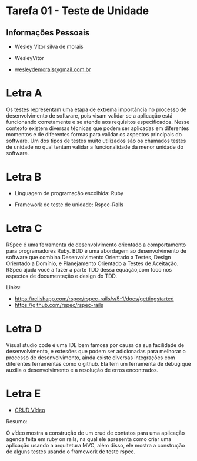 # Tarefa 01 - Teste de Unidade

## Informações Pessoais
- Wesley Vitor silva de morais

- WesleyVitor

- wesleydemorais@gmail.com.br


# Letra A

Os testes representam uma etapa de extrema importância no processo de desenvolvimento de software, pois visam validar se a aplicação está funcionando corretamente e se atende aos requisitos especificados.
Nesse contexto existem diversas técnicas que podem ser aplicadas em diferentes momentos e de diferentes formas para validar os aspectos principais do software. Um dos tipos de testes muito utilizados são os chamados testes de unidade no qual tentam validar a funcionalidade da menor unidade do software.

# Letra B

- Linguagem de programação escolhida: Ruby

- Framework de teste de unidade: Rspec-Rails

# Letra C

RSpec é uma ferramenta de desenvolvimento orientado a comportamento para programadores Ruby. BDD é uma abordagem ao desenvolvimento de software que combina Desenvolvimento Orientado a Testes, Design Orientado a Domínio, e Planejamento Orientado a Testes de Aceitação. RSpec ajuda você a fazer a parte TDD dessa equação,com foco nos aspectos de documentação e design do TDD.

Links:

- https://relishapp.com/rspec/rspec-rails/v/5-1/docs/gettingstarted
- https://github.com/rspec/rspec-rails


# Letra D

Visual studio code é uma IDE bem famosa por causa da sua facilidade de desenvolvimento, e extesões que podem ser adicionadas para melhorar o processo de desenvolvimento, ainda existe diversas integrações com diferentes ferramentas como o github. Ela tem um ferramenta de debug que auxilia o desenvolvimento e a resolução de erros encontrados.


# Letra E

* [CRUD Vídeo ](https://www.youtube.com/watch?v=0k8ZguAJ82A)

Resumo:

O vídeo mostra a construção de um crud de contatos para uma aplicação agenda feita em ruby on rails, na qual ele apresenta como criar uma aplicação usando a arquitetura MVC, além disso, ele mostra a construção de alguns testes usando o framework de teste rspec.

